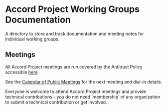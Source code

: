 # Accord Project Working Groups Documentation

A directory to store and track documentation and meeting notes for individual working groups.

## Meetings
All Accord Project meetings are run covered by the Antitrust Policy accessible [here](https://github.com/accordproject/docs#governance-documents-and-policies).

See the [Calendar of Public Meetings](https://calendar.google.com/calendar/embed?src=accordproject.org_gktijdpnstaltatqcv6bcvr54o%40group.calendar.google.com) for the next meeting and dial-in details.

Everyone is welcome to attend Accord Project meetings and provide technical contributions - you do not need ‘membership’ of any organization to submit a technical contribution or get involved.
